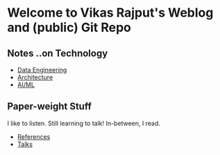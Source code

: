 # Welcome to Vikas Rajput's Weblog and (public) Git Repo 
<!--- 
> Whilst we ponder, lets explore.<br>
> Pause, and play some more.<br>
> Have you happy as before. 
--->


## Notes ..on Technology 
- [Data Engineering](dataengineering)
- [Architecture](architecture)
- [AI/ML](aiml)

## Paper-weight Stuff
I like to listen. Still learning to talk!  In-between, I read. 
- [References](reference)
- [Talks](talks)


<!--## Welcome to GitHub Pages

--You can use the [editor on GitHub](https://github.com/Manuel83/sample/edit/master/index.md) to maintain and preview the content for your website in Markdown files.

Whenever you commit to this repository, GitHub Pages will run [Jekyll](https://jekyllrb.com/) to rebuild the pages in your site, from the content in your Markdown files.

### Markdown
```markdown
Syntax highlighted code block
# Header 1
## Header 2
### Header 3

**Bold** and _Italic_ and `Code` text

[Link](url) and ![Image](src)-->

```